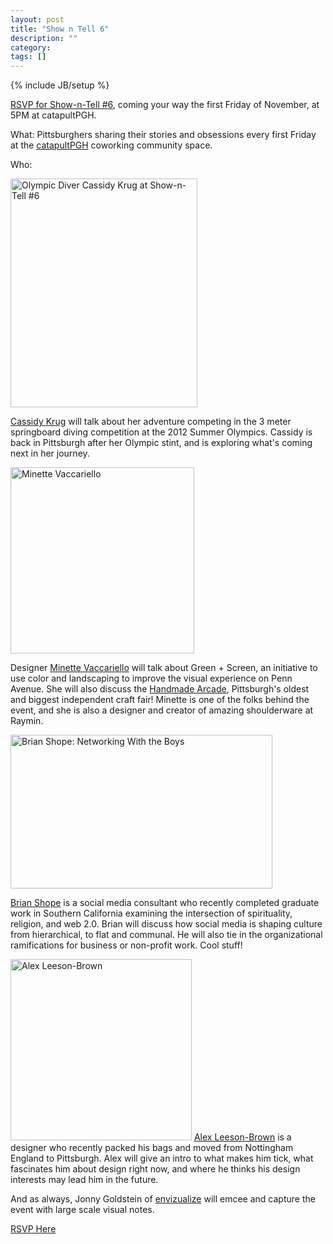```yaml
---
layout: post
title: "Show n Tell 6"
description: ""
category: 
tags: []
---
```

{% include JB/setup %}

<a href="https://www.facebook.com/events/201047233363249/">RSVP for Show-n-Tell #6</a>, coming your way the first Friday of November, at 5PM at catapultPGH.

What: Pittsburghers sharing their stories and obsessions every first Friday at the <a href="http://catapultpgh.org">catapultPGH</a> coworking community space.

Who: 

<a href="http://www.flickr.com/photos/jonnygoldstein/8119976108/" title="Olympic Diver Cassidy Krug at Show-n-Tell #6 by jonny goldstein, on Flickr"><img src="http://farm9.staticflickr.com/8474/8119976108_3cc49d231c_o.png" width="299" height="366" alt="Olympic Diver Cassidy Krug at Show-n-Tell #6"></a>

<a href="https://twitter.com/CassidyKrug">Cassidy Krug</a> will talk about her adventure competing in the 3 meter springboard diving competition at the 2012 Summer Olympics. Cassidy is back in Pittsburgh after her Olympic stint, and is exploring what's coming next in her journey.

<a href="http://www.flickr.com/photos/jonnygoldstein/8119540995/" title="Minette Vaccariello by jonny goldstein, on Flickr"><img src="http://farm9.staticflickr.com/8186/8119540995_6594467577_o.png" width="294" height="298" alt="Minette Vaccariello"></a>

Designer <a href="http://www.linkedin.com/in/minettevaccariello">Minette Vaccariello</a> will talk about  Green + Screen, an initiative to use color and landscaping to improve the visual experience on Penn Avenue. She will also discuss the <a href="http://www.handmadearcade.com/">Handmade Arcade</a>, Pittsburgh's oldest and biggest independent craft fair! Minette is one of the folks behind the event, and she is also a designer and creator of amazing shoulderware at Raymin. 

<a href="http://www.flickr.com/photos/jonnygoldstein/8119480254/" title="Brian Shope: Networking With the Boys by jonny goldstein, on Flickr"><img src="http://farm9.staticflickr.com/8195/8119480254_645f00bfb7_o.jpg" width="419" height="246" alt="Brian Shope: Networking With the Boys"></a>

<a href="https://twitter.com/brianofshope">Brian Shope</a> is a social media consultant who recently completed graduate work in Southern California examining the intersection of spirituality, religion, and web 2.0. Brian will discuss how social media is shaping culture from hierarchical, to flat and communal. He will also tie in the organizational ramifications for business or non-profit work. Cool stuff!

<a href="http://www.flickr.com/photos/jonnygoldstein/8119552010/" title="Alex Leeson-Brown by jonny goldstein, on Flickr"><img src="http://farm9.staticflickr.com/8184/8119552010_dfb8d9f730_o.jpg" width="290" height="290" alt="Alex Leeson-Brown"></a>
<a href="http://seahawkstudio.com/">Alex Leeson-Brown</a> is a designer who recently packed his bags and moved from Nottingham England to Pittsburgh. Alex will give an intro to what makes him tick, what fascinates him about design right now, and where he thinks his design interests may lead him in the future.

And as always, Jonny Goldstein of <a href="http://envizualize.com">envizualize</a> will emcee and capture the event with large scale visual notes.

<a href="https://www.facebook.com/events/201047233363249/">RSVP Here</a>
